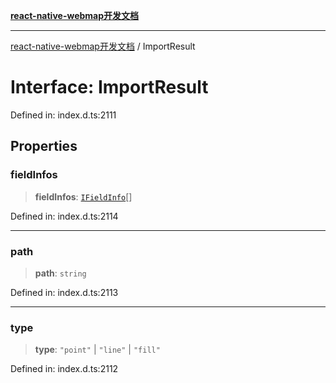 [**react-native-webmap开发文档**](../README.md)

***

[react-native-webmap开发文档](../globals.md) / ImportResult

# Interface: ImportResult

Defined in: index.d.ts:2111

## Properties

### fieldInfos

> **fieldInfos**: [`IFieldInfo`](IFieldInfo.md)[]

Defined in: index.d.ts:2114

***

### path

> **path**: `string`

Defined in: index.d.ts:2113

***

### type

> **type**: `"point"` \| `"line"` \| `"fill"`

Defined in: index.d.ts:2112
